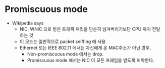 
# Promiscuous mode 

* Wikipedia says
  * NIC, WNIC 으로 받은 트래픽 패킷을 단순히 넘겨버리기보단 CPU 까지 전달하는 것
  * 이 모드는 일반적으로 packet sniffing 에 사용
  * Ethernet 또는 IEEE 802.11 에서는 자신에게 온 MAC주소가 아닌 경우,
    * Non-promiscuous mode 에서는 drop.
    * Promiscuous mode 에서는 NIC 이 모든 프래임을 받도록 허락한다.
